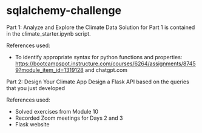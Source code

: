 # sqlalchemy-challenge

Part 1: Analyze and Explore the Climate Data
Solution for Part 1 is contained in the climate_starter.ipynb script.

References used:
- To identify appropriate syntax for python functions and properties: https://bootcampspot.instructure.com/courses/6264/assignments/87459?module_item_id=1319128 and chatgpt.com

Part 2: Design Your Climate App
Design a Flask API based on the queries that you just developed

References used:
- Solved exercises from Module 10
- Recorded Zoom meetings for Days 2 and 3
- Flask website
